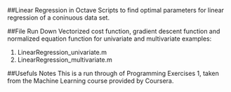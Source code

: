 ##Linear Regression in Octave
Scripts to find optimal parameters for linear regression of a coninuous data set.

##File Run Down
Vectorized cost function, gradient descent function  and normalized equation function for univariate and multivariate examples:

1. LinearRegression_univariate.m
2. LinearRegression_multivariate.m

##Usefuls Notes
This is a run through of Programming Exercises 1, taken from the Machine Learning course provided by Coursera.